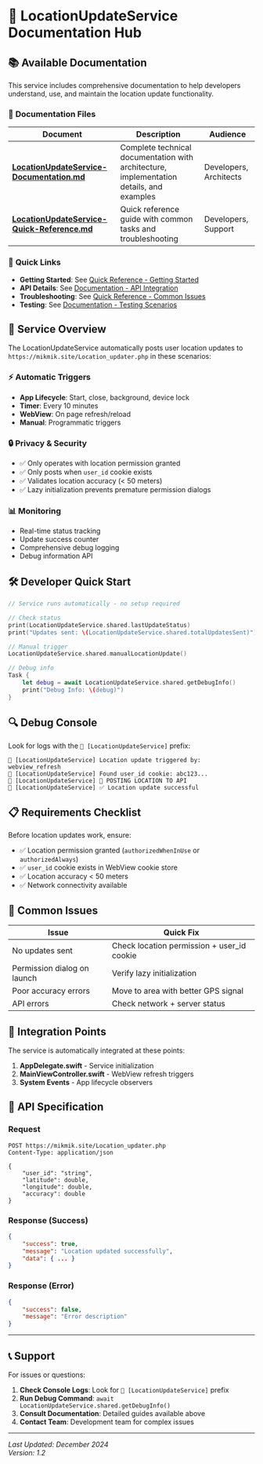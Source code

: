 # 📍 LocationUpdateService Documentation Hub

## 📚 Available Documentation

This service includes comprehensive documentation to help developers understand, use, and maintain the location update functionality.

### 📖 **Documentation Files**

| Document | Description | Audience |
|----------|-------------|----------|
| **[LocationUpdateService-Documentation.md](./LocationUpdateService-Documentation.md)** | Complete technical documentation with architecture, implementation details, and examples | Developers, Architects |
| **[LocationUpdateService-Quick-Reference.md](./LocationUpdateService-Quick-Reference.md)** | Quick reference guide with common tasks and troubleshooting | Developers, Support |

### 🎯 **Quick Links**

- **Getting Started**: See [Quick Reference - Getting Started](./LocationUpdateService-Quick-Reference.md#-getting-started)
- **API Details**: See [Documentation - API Integration](./LocationUpdateService-Documentation.md#-api-integration)
- **Troubleshooting**: See [Quick Reference - Common Issues](./LocationUpdateService-Quick-Reference.md#-common-issues--solutions)
- **Testing**: See [Documentation - Testing Scenarios](./LocationUpdateService-Documentation.md#-testing-scenarios)

## 🚀 **Service Overview**

The LocationUpdateService automatically posts user location updates to `https://mikmik.site/Location_updater.php` in these scenarios:

### ⚡ **Automatic Triggers**
- **App Lifecycle**: Start, close, background, device lock
- **Timer**: Every 10 minutes
- **WebView**: On page refresh/reload
- **Manual**: Programmatic triggers

### 🔒 **Privacy & Security**
- ✅ Only operates with location permission granted
- ✅ Only posts when `user_id` cookie exists
- ✅ Validates location accuracy (< 50 meters)
- ✅ Lazy initialization prevents premature permission dialogs

### 📊 **Monitoring**
- Real-time status tracking
- Update success counter
- Comprehensive debug logging
- Debug information API

## 🛠️ **Developer Quick Start**

```swift
// Service runs automatically - no setup required

// Check status
print(LocationUpdateService.shared.lastUpdateStatus)
print("Updates sent: \(LocationUpdateService.shared.totalUpdatesSent)")

// Manual trigger
LocationUpdateService.shared.manualLocationUpdate()

// Debug info
Task {
    let debug = await LocationUpdateService.shared.getDebugInfo()
    print("Debug Info: \(debug)")
}
```

## 🔍 **Debug Console**

Look for logs with the `📍 [LocationUpdateService]` prefix:

```
📍 [LocationUpdateService] Location update triggered by: webview_refresh
📍 [LocationUpdateService] Found user_id cookie: abc123...
📍 [LocationUpdateService] 🚀 POSTING LOCATION TO API
📍 [LocationUpdateService] ✅ Location update successful
```

## 📋 **Requirements Checklist**

Before location updates work, ensure:

- ✅ Location permission granted (`authorizedWhenInUse` or `authorizedAlways`)
- ✅ `user_id` cookie exists in WebView cookie store
- ✅ Location accuracy < 50 meters
- ✅ Network connectivity available

## 🚨 **Common Issues**

| Issue | Quick Fix |
|-------|-----------|
| No updates sent | Check location permission + user_id cookie |
| Permission dialog on launch | Verify lazy initialization |
| Poor accuracy errors | Move to area with better GPS signal |
| API errors | Check network + server status |

## 🔗 **Integration Points**

The service is automatically integrated at these points:

1. **AppDelegate.swift** - Service initialization
2. **MainViewController.swift** - WebView refresh triggers
3. **System Events** - App lifecycle observers

## 📱 **API Specification**

### Request
```http
POST https://mikmik.site/Location_updater.php
Content-Type: application/json

{
    "user_id": "string",
    "latitude": double,
    "longitude": double,
    "accuracy": double
}
```

### Response (Success)
```json
{
    "success": true,
    "message": "Location updated successfully",
    "data": { ... }
}
```

### Response (Error)
```json
{
    "success": false,
    "message": "Error description"
}
```

---

## 📞 **Support**

For issues or questions:

1. **Check Console Logs**: Look for `📍 [LocationUpdateService]` prefix
2. **Run Debug Command**: `await LocationUpdateService.shared.getDebugInfo()`
3. **Consult Documentation**: Detailed guides available above
4. **Contact Team**: Development team for complex issues

---

*Last Updated: December 2024*  
*Version: 1.2* 